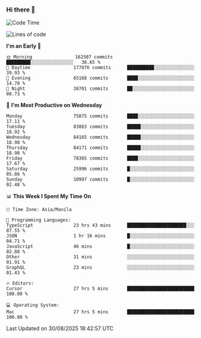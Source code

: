 ### Hi there 👋

<!--START_SECTION:waka-->
![Code Time](http://img.shields.io/badge/Code%20Time-6%2C238%20hrs%2039%20mins-blue)

![Lines of code](https://img.shields.io/badge/From%20Hello%20World%20I%27ve%20Written-148.5%20million%20lines%20of%20code-blue)

**I'm an Early 🐤** 

```text
🌞 Morning                162507 commits      █████████░░░░░░░░░░░░░░░░   36.65 % 
🌆 Daytime                177076 commits      ██████████░░░░░░░░░░░░░░░   39.93 % 
🌃 Evening                65168 commits       ████░░░░░░░░░░░░░░░░░░░░░   14.70 % 
🌙 Night                  38701 commits       ██░░░░░░░░░░░░░░░░░░░░░░░   08.73 % 
```
📅 **I'm Most Productive on Wednesday** 

```text
Monday                   75875 commits       ████░░░░░░░░░░░░░░░░░░░░░   17.11 % 
Tuesday                  83883 commits       █████░░░░░░░░░░░░░░░░░░░░   18.92 % 
Wednesday                84165 commits       █████░░░░░░░░░░░░░░░░░░░░   18.98 % 
Thursday                 84171 commits       █████░░░░░░░░░░░░░░░░░░░░   18.98 % 
Friday                   78365 commits       ████░░░░░░░░░░░░░░░░░░░░░   17.67 % 
Saturday                 25996 commits       █░░░░░░░░░░░░░░░░░░░░░░░░   05.86 % 
Sunday                   10997 commits       █░░░░░░░░░░░░░░░░░░░░░░░░   02.48 % 
```


📊 **This Week I Spent My Time On** 

```text
🕑︎ Time Zone: Asia/Manila

💬 Programming Languages: 
TypeScript               23 hrs 43 mins      ██████████████████████░░░   87.55 % 
JSON                     1 hr 16 mins        █░░░░░░░░░░░░░░░░░░░░░░░░   04.71 % 
JavaScript               46 mins             █░░░░░░░░░░░░░░░░░░░░░░░░   02.88 % 
Other                    31 mins             ░░░░░░░░░░░░░░░░░░░░░░░░░   01.91 % 
GraphQL                  23 mins             ░░░░░░░░░░░░░░░░░░░░░░░░░   01.43 % 

🔥 Editors: 
Cursor                   27 hrs 5 mins       █████████████████████████   100.00 % 

💻 Operating System: 
Mac                      27 hrs 5 mins       █████████████████████████   100.00 % 
```


 Last Updated on 30/08/2025 18:42:57 UTC
<!--END_SECTION:waka-->


<!--
**rad182/rad182** is a ✨ _special_ ✨ repository because its `README.md` (this file) appears on your GitHub profile.

Here are some ideas to get you started:

- 🔭 I’m currently working on ...
- 🌱 I’m currently learning ...
- 👯 I’m looking to collaborate on ...
- 🤔 I’m looking for help with ...
- 💬 Ask me about ...
- 📫 How to reach me: ...
- 😄 Pronouns: ...
- ⚡ Fun fact: ...
-->
